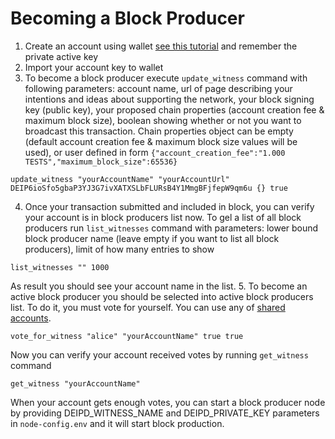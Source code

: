 # Becoming a Block Producer

1. Сreate an account using wallet [see this tutorial](https://github.com/DEIPworld/deip-testnet/blob/master/docs/create-account-using-wallet.md) and remember the private active key
2. Import your account key to wallet
3. To become a block producer execute `update_witness` command with following parameters: account name, url of page describing your intentions and ideas about supporting the network, your block signing key (public key), your proposed chain properties (account creation fee & maximum block size), boolean showing whether or not you want to broadcast this transaction.
Chain properties object can be empty (default account creation fee & maximum block size values will be used), or user defined in form `{"account_creation_fee":"1.000 TESTS","maximum_block_size":65536}`
```
update_witness "yourAccountName" "yourAccountUrl" DEIP6ioSfo5gbaP3YJ3G7ivXATXSLbFLURsB4Y1MmgBFjfepW9qm6u {} true
```
4. Once your transaction submitted and included in block, you can verify your account is in block producers list now. To gel a list of all block producers run `list_witnesses` command with parameters: lower bound block producer name (leave empty if you want to list all block producers), limit of how many entries to show
```
list_witnesses "" 1000
```
As result you should see your account name in the list.
5. To become an active block producer you should be selected into active block producers list.
To do it, you must vote for yourself. You can use any of [shared accounts](https://github.com/DEIPworld/deip-testnet/blob/master/testnet-shared-accounts.txt).
```
vote_for_witness "alice" "yourAccountName" true true
```
Now you can verify your account received votes by running `get_witness` command
```
get_witness "yourAccountName"
```

When your account gets enough votes, you can start a block producer node by providing DEIPD_WITNESS_NAME and DEIPD_PRIVATE_KEY parameters in `node-config.env` and it will start block production.


